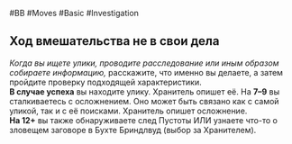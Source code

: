 #BB  #Moves #Basic #Investigation 
## Ход вмешательства не в свои дела
*Когда вы ищете улики, проводите расследование  или иным образом собираете информацию,*  расскажите, что именно вы делаете, а затем  пройдите проверку подходящей характеристики.  
**В случае успеха** вы находите улику. Хранитель  опишет её.  На 
**7–9** вы сталкиваетесь с осложнением. Оно  может быть связано как с самой уликой, так и с  её поисками. Хранитель опишет осложнение.  
**На 12+** вы также обнаруживаете след Пустоты  ИЛИ узнаете что-то о зловещем заговоре в Бухте  Бриндлвуд (выбор за Хранителем). 
